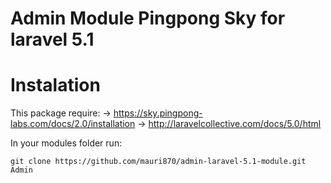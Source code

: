 # Admin Module Pingpong Sky for laravel 5.1


# Instalation

This package require:
-> https://sky.pingpong-labs.com/docs/2.0/installation
-> http://laravelcollective.com/docs/5.0/html


In your modules folder run:
<pre><code>git clone https://github.com/mauri870/admin-laravel-5.1-module.git Admin</code></pre>
